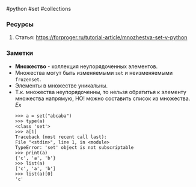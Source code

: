 #python #set #collections

### Ресурсы
1. Статья: https://forproger.ru/tutorial-article/mnozhestva-set-v-python

### Заметки
- **Множество** - коллекция неупорядоченных элементов.
- Множества могут быть изменяемыми `set` и неизменяемыми `frozenset`.
- Элементы в множестве уникальны.
- Т.к. множества неупорядоченны, то нельзя обратитья к элементу множества напрямую, НО! можно составить список из множества.
	*Ex*
	```
	>>> a = set("abcaba")
	>>> type(a)
	<class 'set'>
	>>> a[1]
	Traceback (most recent call last):
	File "<stdin>", line 1, in <module>
	TypeError: 'set' object is not subscriptable
	>>> print(a)
	{'c', 'a', 'b'}
	>>> list(a)
	['c', 'a', 'b']
	>>> list(a)[0]
	'c'
	```
